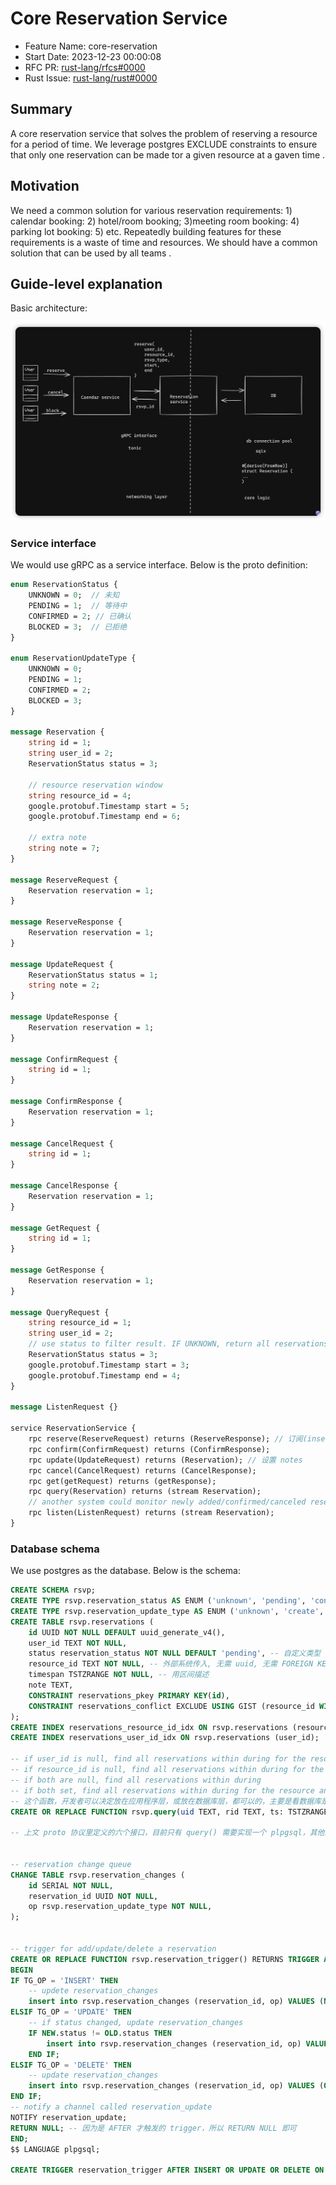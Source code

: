 # Core Reservation Service

- Feature Name: core-reservation
- Start Date: 2023-12-23 00:00:08
- RFC PR: [rust-lang/rfcs#0000](https://github.com/rust-lang/rfcs/pull/0000)
- Rust Issue: [rust-lang/rust#0000](https://github.com/rust-lang/rust/issues/0000)

## Summary

A core reservation service that solves the problem of reserving a resource for a period of time. We leverage postgres EXCLUDE constraints to ensure that only one reservation can be made tor a given resource at a gaven time .

## Motivation

We need a common solution for various reservation requirements: 1) calendar booking: 2) hotel/room booking; 3)meeting room booking: 4) parking lot booking: 5) etc. Repeatedly building features for these requirements is a waste of time and resources. We should have a common solution that can be used by all teams .

## Guide-level explanation

Basic architecture:

![basic arch](images/arch1.png)

### Service interface

We would use gRPC as a service interface. Below is the proto definition:

```proto
enum ReservationStatus {
    UNKNOWN = 0;  // 未知
    PENDING = 1;  // 等待中
    CONFIRMED = 2; // 已确认
    BLOCKED = 3;  // 已拒绝
}

enum ReservationUpdateType {
    UNKNOWN = 0;
    PENDING = 1;
    CONFIRMED = 2;
    BLOCKED = 3;
}

message Reservation {
    string id = 1;
    string user_id = 2;
    ReservationStatus status = 3;

    // resource reservation window
    string resource_id = 4;
    google.protobuf.Timestamp start = 5;
    google.protobuf.Timestamp end = 6;

    // extra note
    string note = 7;
}

message ReserveRequest {
    Reservation reservation = 1;
}

message ReserveResponse {
    Reservation reservation = 1;
}

message UpdateRequest {
    ReservationStatus status = 1;
    string note = 2;
}

message UpdateResponse {
    Reservation reservation = 1;
}

message ConfirmRequest {
    string id = 1;
}

message ConfirmResponse {
    Reservation reservation = 1;
}

message CancelRequest {
    string id = 1;
}

message CancelResponse {
    Reservation reservation = 1;
}

message GetRequest {
    string id = 1;
}

message GetResponse {
    Reservation reservation = 1;
}

message QueryRequest {
    string resource_id = 1;
    string user_id = 2;
    // use status to filter result. IF UNKNOWN, return all reservations
    ReservationStatus status = 3;
    google.protobuf.Timestamp start = 3;
    google.protobuf.Timestamp end = 4;
}

message ListenRequest {}

service ReservationService {
    rpc reserve(ReserveRequest) returns (ReserveResponse); // 订阅(insert)
    rpc confirm(ConfirmRequest) returns (ConfirmResponse);
    rpc update(UpdateRequest) returns (Reservation); // 设置 notes
    rpc cancel(CancelRequest) returns (CancelResponse);
    rpc get(getRequest) returns (getResponse);
    rpc query(Reservation) returns (stream Reservation);
    // another system could monitor newly added/confirmed/canceled reservations
    rpc listen(ListenRequest) returns (stream Reservation);
}
```

### Database schema

We use postgres as the database. Below is the schema:

```sql
CREATE SCHEMA rsvp;
CREATE TYPE rsvp.reservation_status AS ENUM ('unknown', 'pending', 'confirmed', 'blocked');
CREATE TYPE rsvp.reservation_update_type AS ENUM ('unknown', 'create', 'update', 'delete');
CREATE TABLE rsvp.reservations (
    id UUID NOT NULL DEFAULT uuid_generate_v4(),
    user_id TEXT NOT NULL,
    status reservation_status NOT NULL DEFAULT 'pending', -- 自定义类型
    resource_id TEXT NOT NULL, -- 外部系统传入, 无需 uuid, 无需 FOREIGN KEY CONSTRAINT
    timespan TSTZRANGE NOT NULL, -- 用区间描述
    note TEXT,
    CONSTRAINT reservations_pkey PRIMARY KEY(id),
    CONSTRAINT reservations_conflict EXCLUDE USING GIST (resource_id WITH =, timespan WITH &&) -- EXCLUDE CONSTRAINT, 不能存在 resource_id 相同, 且 timespan 区间有交集的两行
);
CREATE INDEX reservations_resource_id_idx ON rsvp.reservations (resource_id);
CREATE INDEX reservations_user_id_idx ON rsvp.reservations (user_id);

-- if user_id is null, find all reservations within during for the resource
-- if resource_id is null, find all reservations within during for the user
-- if both are null, find all reservations within during
-- if both set, find all reservations within during for the resource and user
-- 这个函数，开发者可以决定放在应用程序层，或放在数据库层，都可以的，主要是看数据库是否容易实现，不必想太多
CREATE OR REPLACE FUNCTION rsvp.query(uid TEXT, rid TEXT, ts: TSTZRANGE) RETURNS TABLE rsvp.reservations AS $$ $$ LANGUAGE plpgsql;

-- 上文 proto 协议里定义的六个接口，目前只有 query() 需要实现一个 plpgsql，其他并没有必要单独实现 plpgsql


-- reservation change queue
CHANGE TABLE rsvp.reservation_changes (
    id SERIAL NOT NULL,
    reservation_id UUID NOT NULL,
    op rsvp.reservation_update_type NOT NULL,
);


-- trigger for add/update/delete a reservation
CREATE OR REPLACE FUNCTION rsvp.reservation_trigger() RETURNS TRIGGER AS $$
BEGIN
IF TG_OP = 'INSERT' THEN
    -- updete reservation_changes
    insert into rsvp.reservation_changes (reservation_id, op) VALUES (NEW.id, 'create');
ELSIF TG_OP = 'UPDATE' THEN
    -- if status changed, update reservation_changes
    IF NEW.status != OLD.status THEN
        insert into rsvp.reservation_changes (reservation_id, op) VALUES (NEW.id, 'update');
    END IF;
ELSIF TG_OP = 'DELETE' THEN
    -- update reservation_changes
    insert into rsvp.reservation_changes (reservation_id, op) VALUES (OLD.id, 'delete');
END IF;
-- notify a channel called reservation_update
NOTIFY reservation_update;
RETURN NULL; -- 因为是 AFTER 才触发的 trigger，所以 RETURN NULL 即可
END;
$$ LANGUAGE plpgsql;

CREATE TRIGGER reservation_trigger AFTER INSERT OR UPDATE OR DELETE ON rsvp.reservations FOR EACH ROW EXECUTE PROCEDURE rsvp.reservation_trigger();
```
